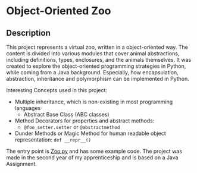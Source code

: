 # Object-Oriented Zoo


## Description
This project represents a virtual zoo, written in a object-oriented way.
The content is divided into various modules that cover animal abstractions, including definitions, types, enclosures, and the animals themselves.
It was created to explore the object-oriented programming strategies in Python, while coming from a Java background.
Especially, how encapsulation, abstraction, inheritance and polymorphism can be implemented in Python.


Interesting Concepts used in this project:
* Multiple inheritance, which is non-existing in most programming languages
  * Abstract Base Class (ABC classes)
* Method Decorators for properties and abstract methods:
  * `@foo_setter.setter` or `@abstractmethod`
* Dunder Methods or Magic Method for human readable object representation: `def __repr__()`

The entry point is [Zoo.py](Zoo.py) and has some example code.
The project was made in the second year of my apprenticeship and is based on a Java Assignment.

